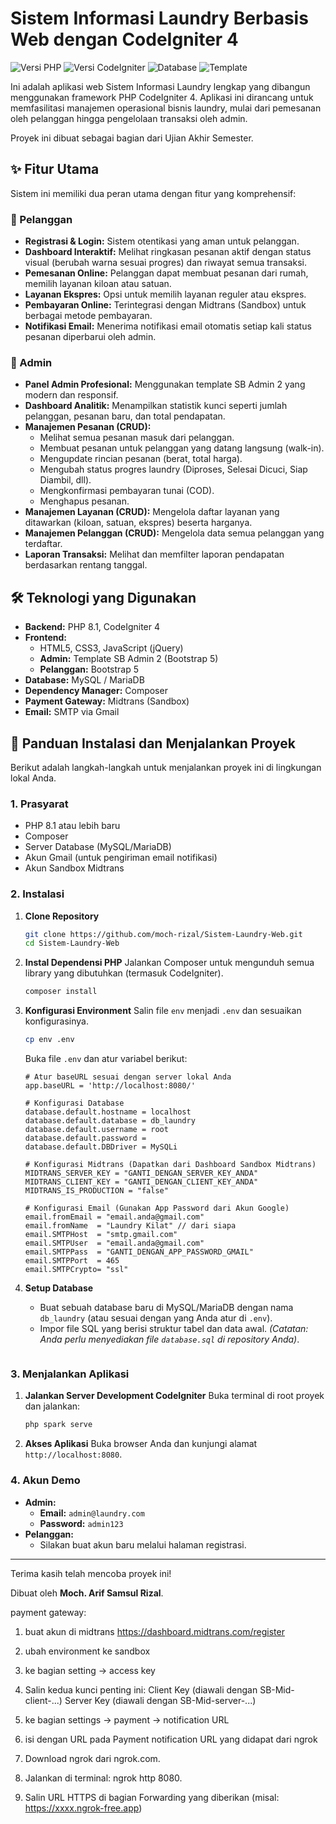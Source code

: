 # Sistem Informasi Laundry Berbasis Web dengan CodeIgniter 4

![Versi PHP](https://img.shields.io/badge/PHP-8.1%2B-blue.svg)
![Versi CodeIgniter](https://img.shields.io/badge/CodeIgniter-4.5.1-orange.svg)
![Database](https://img.shields.io/badge/Database-MySQL-lightgrey.svg)
![Template](https://img.shields.io/badge/UI-Bootstrap%205-purple.svg)

Ini adalah aplikasi web Sistem Informasi Laundry lengkap yang dibangun menggunakan framework PHP CodeIgniter 4. Aplikasi ini dirancang untuk memfasilitasi manajemen operasional bisnis laundry, mulai dari pemesanan oleh pelanggan hingga pengelolaan transaksi oleh admin.

Proyek ini dibuat sebagai bagian dari Ujian Akhir Semester.

## ✨ Fitur Utama

Sistem ini memiliki dua peran utama dengan fitur yang komprehensif:

### 👤 Pelanggan
- **Registrasi & Login:** Sistem otentikasi yang aman untuk pelanggan.
- **Dashboard Interaktif:** Melihat ringkasan pesanan aktif dengan status visual (berubah warna sesuai progres) dan riwayat semua transaksi.
- **Pemesanan Online:** Pelanggan dapat membuat pesanan dari rumah, memilih layanan kiloan atau satuan.
- **Layanan Ekspres:** Opsi untuk memilih layanan reguler atau ekspres.
- **Pembayaran Online:** Terintegrasi dengan Midtrans (Sandbox) untuk berbagai metode pembayaran.
- **Notifikasi Email:** Menerima notifikasi email otomatis setiap kali status pesanan diperbarui oleh admin.

### 💼 Admin
- **Panel Admin Profesional:** Menggunakan template SB Admin 2 yang modern dan responsif.
- **Dashboard Analitik:** Menampilkan statistik kunci seperti jumlah pelanggan, pesanan baru, dan total pendapatan.
- **Manajemen Pesanan (CRUD):**
  - Melihat semua pesanan masuk dari pelanggan.
  - Membuat pesanan untuk pelanggan yang datang langsung (walk-in).
  - Mengupdate rincian pesanan (berat, total harga).
  - Mengubah status progres laundry (Diproses, Selesai Dicuci, Siap Diambil, dll).
  - Mengkonfirmasi pembayaran tunai (COD).
  - Menghapus pesanan.
- **Manajemen Layanan (CRUD):** Mengelola daftar layanan yang ditawarkan (kiloan, satuan, ekspres) beserta harganya.
- **Manajemen Pelanggan (CRUD):** Mengelola data semua pelanggan yang terdaftar.
- **Laporan Transaksi:** Melihat dan memfilter laporan pendapatan berdasarkan rentang tanggal.

## 🛠️ Teknologi yang Digunakan
- **Backend:** PHP 8.1, CodeIgniter 4
- **Frontend:**
  - HTML5, CSS3, JavaScript (jQuery)
  - **Admin:** Template SB Admin 2 (Bootstrap 5)
  - **Pelanggan:** Bootstrap 5
- **Database:** MySQL / MariaDB
- **Dependency Manager:** Composer
- **Payment Gateway:** Midtrans (Sandbox)
- **Email:** SMTP via Gmail

## 🚀 Panduan Instalasi dan Menjalankan Proyek

Berikut adalah langkah-langkah untuk menjalankan proyek ini di lingkungan lokal Anda.

### 1. Prasyarat
- PHP 8.1 atau lebih baru
- Composer
- Server Database (MySQL/MariaDB)
- Akun Gmail (untuk pengiriman email notifikasi)
- Akun Sandbox Midtrans

### 2. Instalasi
1.  **Clone Repository**
    ```bash
    git clone https://github.com/moch-rizal/Sistem-Laundry-Web.git
    cd Sistem-Laundry-Web
    ```

2.  **Instal Dependensi PHP**
    Jalankan Composer untuk mengunduh semua library yang dibutuhkan (termasuk CodeIgniter).
    ```bash
    composer install
    ```

3.  **Konfigurasi Environment**
    Salin file `env` menjadi `.env` dan sesuaikan konfigurasinya.
    ```bash
    cp env .env
    ```
    Buka file `.env` dan atur variabel berikut:
    ```dotenv
    # Atur baseURL sesuai dengan server lokal Anda
    app.baseURL = 'http://localhost:8080/'

    # Konfigurasi Database
    database.default.hostname = localhost
    database.default.database = db_laundry
    database.default.username = root
    database.default.password =
    database.default.DBDriver = MySQLi

    # Konfigurasi Midtrans (Dapatkan dari Dashboard Sandbox Midtrans)
    MIDTRANS_SERVER_KEY = "GANTI_DENGAN_SERVER_KEY_ANDA"
    MIDTRANS_CLIENT_KEY = "GANTI_DENGAN_CLIENT_KEY_ANDA"
    MIDTRANS_IS_PRODUCTION = "false"

    # Konfigurasi Email (Gunakan App Password dari Akun Google)
    email.fromEmail = "email.anda@gmail.com"
    email.fromName  = "Laundry Kilat" // dari siapa
    email.SMTPHost  = "smtp.gmail.com"
    email.SMTPUser  = "email.anda@gmail.com"
    email.SMTPPass  = "GANTI_DENGAN_APP_PASSWORD_GMAIL"
    email.SMTPPort  = 465
    email.SMTPCrypto= "ssl"
    ```

4.  **Setup Database**
    - Buat sebuah database baru di MySQL/MariaDB dengan nama `db_laundry` (atau sesuai dengan yang Anda atur di `.env`).
    - Impor file SQL yang berisi struktur tabel dan data awal. _(Catatan: Anda perlu menyediakan file `database.sql` di repository Anda)_.
      ```

### 3. Menjalankan Aplikasi
1.  **Jalankan Server Development CodeIgniter**
    Buka terminal di root proyek dan jalankan:
    ```bash
    php spark serve
    ```

2.  **Akses Aplikasi**
    Buka browser Anda dan kunjungi alamat `http://localhost:8080`.

### 4. Akun Demo
- **Admin:**
  - **Email:** `admin@laundry.com`
  - **Password:** `admin123`
- **Pelanggan:**
  - Silakan buat akun baru melalui halaman registrasi.

---

Terima kasih telah mencoba proyek ini!

Dibuat oleh **Moch. Arif Samsul Rizal**.

payment gateway:

1. buat akun di midtrans
https://dashboard.midtrans.com/register
2. ubah environment ke sandbox
3. ke bagian setting -> access key 
4. Salin kedua kunci penting ini:
    Client Key (diawali dengan SB-Mid-client-...)
    Server Key (diawali dengan SB-Mid-server-...)
3. ke bagian settings -> payment -> notification URL
4. isi dengan URL pada Payment notification URL yang didapat dari ngrok

5. Download ngrok dari ngrok.com.
6. Jalankan di terminal: ngrok http 8080.
7. Salin URL HTTPS di bagian Forwarding yang diberikan (misal: https://xxxx.ngrok-free.app)





